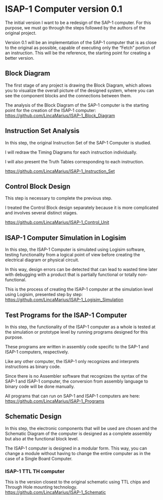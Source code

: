 # ISAP-1 Computer version 0.1
The initial version I want to be a redesign of the SAP-1 computer. For this purpose, we must go through the steps followed by the authors of the original project.

Version 0.1 will be an implementation of the SAP-1 computer that is as close to the original as possible, capable of executing only the “Fetch” portion of an instruction. This will be the reference, the starting point for creating a better version.

## Block Diagram
The first stage of any project is drawing the Block Diagram, which allows you to visualize the overall picture of the designed system, where you can see the component blocks and the connections between them.

The analysis of the Block Diagram of the SAP-1 computer is the starting point for the creation of the ISAP-1 computer:
https://github.com/LincaMarius/ISAP-1_Block_Diagram

## Instruction Set Analysis
In this step, the original Instruction Set of the SAP-1 Computer is studied.

I will redraw the Timing Diagrams for each instruction individually.

I will also present the Truth Tables corresponding to each instruction.

https://github.com/LincaMarius/ISAP-1_Instruction_Set


## Control Block Design
This step is necessary to complete the previous step.

I treated the Control Block design separately because it is more complicated and involves several distinct stages.

https://github.com/LincaMarius/ISAP-1_Control_Unit

## ISAP-1 Computer Simulation in Logisim
In this step, the ISAP-1 Computer is simulated using Logisim software, testing functionality from a logical point of view before creating the electrical diagram or physical circuit.

In this way, design errors can be detected that can lead to wasted time later with debugging with a product that is partially functional or totally non-functional.

This is the process of creating the ISAP-1 computer at the simulation level using Logisim, presented step by step: \
https://github.com/LincaMarius/ISAP-1_Logisim_Simulation

## Test Programs for the ISAP-1 Computer
In this step, the functionality of the ISAP-1 computer as a whole is tested at the simulation or prototype level by running programs designed for this purpose.

These programs are written in assembly code specific to the SAP-1 and ISAP-1 computers, respectively.

Like any other computer, the ISAP-1 only recognizes and interprets instructions as binary code.

Since there is no Assembler software that recognizes the syntax of the SAP-1 and ISAP-1 computer, the conversion from assembly language to binary code will be done manually.

All programs that can run on SAP-1 and ISAP-1 computers are here: \
https://github.com/LincaMarius/ISAP-1_Programs

## Schematic Design
In this step, the electronic components that will be used are chosen and the Schematic Diagram of the computer is designed as a complete assembly but also at the functional block level.

The ISAP-1 computer is designed in a modular form. This way, you can change a module without having to change the entire computer as in the case of a Single Board Computer.

### ISAP-1 TTL TH computer
This is the version closest to the original schematic using TTL chips and Through Hole mounting technology. \
https://github.com/LincaMarius/ISAP-1_Schematic


